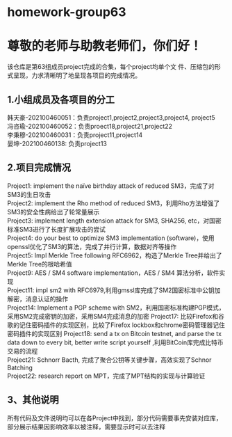 # homework-group63
# 尊敬的老师与助教老师们，你们好！  
该仓库是第63组成员project完成的合集，每个project均单个文 件、压缩包的形式呈现，力求清晰明了地呈现各项目的完成情况。  

## 1.小组成员及各项目的分工  
韩天豪-202100460051：负责project1,project2,project3,project4,
project5  
冯咨瑜-202100460052：负责proect18,project21,project22  
李秉穆-202100460031：负责project11,project14  
晏坤-202100460138: 负责project13

## 2.项目完成情况
   Project1:  implement the naïve birthday attack of reduced SM3，完成了对SM3的生日攻击  
   Project2:  implement the Rho method of reduced SM3，利用Rho方法增强了SM3的安全性病给出了轮常量展示  
   Project3:  implement length extension attack for SM3, SHA256, etc，对国密标准SM3进行了长度扩展攻击的尝试  
   Project4:  do your best to optimize SM3 implementation (software)，使用openssl优化了SM3的算法，完成了并行计算，数据对齐等操作  
   Project5:  Impl Merkle Tree following RFC6962，构造了Merkle Tree并给出了Merkle Tree的根哈希值  
   Project9:  AES / SM4 software implementation，AES / SM4 算法分析，软件实现  
   Project11:   impl sm2 with RFC6979,利用gmssl库完成了SM2国密标准中公钥加解密，消息认证的操作  
   Project14:  Implement a PGP scheme with SM2，利用国密标准构建PGP模式，采用SM2完成密钥的加密，采用SM4完成消息的加密
   Project17:  比较Firefox和谷歌的记住密码插件的实现区别，比较了Firefox lockbox和chrome密码管理器记住密码插件的实现区别
   Project18:  send a tx on Bitcoin testnet, and parse the tx data down to every bit, better write script yourself ,利用BitCoin库完成比特币交易的流程  
   Project21:  Schnorr Bacth, 完成了聚合公钥等关键步骤，高效实现了Schnor Batching  
   Project22:  research report on MPT，完成了MPT结构的实现与计算验证  

## 3、其他说明  
   所有代码及文件说明均可以在各Project中找到，部分代码需要事先安装对应库，部分展示结果因影响效率以被注释，需要显示时可以去注释  
